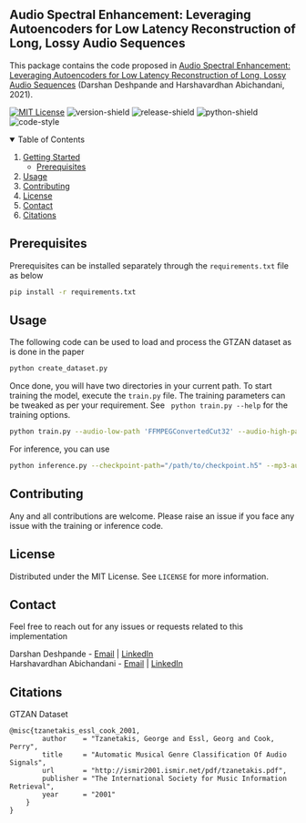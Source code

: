 <h2>Audio Spectral Enhancement: Leveraging Autoencoders for Low Latency Reconstruction of Long, Lossy Audio Sequences</h2>

This package contains the code proposed in <a href="">Audio Spectral Enhancement: Leveraging Autoencoders for Low Latency Reconstruction of Long, Lossy Audio Sequences</a> (Darshan Deshpande and Harshavardhan Abichandani, 2021).


<!-- PROJECT SHIELDS -->
[![MIT License][license-shield]][license-url]
![version-shield]
![release-shield]
![python-shield]
![code-style]

<!-- TABLE OF CONTENTS -->
<details open="open">
  <summary>Table of Contents</summary>
  <ol>
    <li>
      <a href="#getting-started">Getting Started</a>
      <ul>
        <li><a href="#prerequisites">Prerequisites</a></li>
      </ul>
    </li>
    <li><a href="#usage">Usage</a></li>
    <li><a href="#contributing">Contributing</a></li>
    <li><a href="#license">License</a></li>
    <li><a href="#contact">Contact</a></li>
    <li><a href="#citations">Citations</a></li>
  </ol>
</details>

## Prerequisites

Prerequisites can be installed separately through the `requirements.txt` file as below

```sh
pip install -r requirements.txt
```


<!-- USAGE EXAMPLES -->
## Usage

The following code can be used to load and process the GTZAN dataset as is done in the paper
```sh
python create_dataset.py
```
Once done, you will have two directories in your current path. To start training the model, execute the `train.py` file. The training parameters can be tweaked as per your requirement. See ` python train.py --help` for the training options.

```sh
python train.py --audio-low-path 'FFMPEGConvertedCut32' --audio-high-path 'CutSounds128' --epochs=200
```

For inference, you can use
```sh
python inference.py --checkpoint-path="/path/to/checkpoint.h5" --mp3-audio-file="/path/to/mp3file"
```

<!-- CONTRIBUTING -->
## Contributing

Any and all contributions are welcome. Please raise an issue if you face any issue with the training or inference code. 
<br>

<!-- LICENSE -->
## License

Distributed under the MIT License. See `LICENSE` for more information.

<!-- CONTACT -->
## Contact
Feel free to reach out for any issues or requests related to this implementation

Darshan Deshpande - [Email](https://mail.google.com/mail/u/0/?view=cm&fs=1&to=darshan.g.deshpande@gmail.com&tf=1) | [LinkedIn](https://www.linkedin.com/in/darshan-deshpande/) <br>
Harshavardhan Abichandani - [Email](https://mail.google.com/mail/u/0/?view=cm&fs=1&to=harshavardhan.abichandani@gmail.com&tf=1) | [LinkedIn](https://www.linkedin.com/in/harsh-abhi/)




<!-- ACKNOWLEDGEMENTS -->
## Citations
GTZAN Dataset
```citation
@misc{tzanetakis_essl_cook_2001,
        author    = "Tzanetakis, George and Essl, Georg and Cook, Perry",
        title     = "Automatic Musical Genre Classification Of Audio Signals",
        url       = "http://ismir2001.ismir.net/pdf/tzanetakis.pdf",
        publisher = "The International Society for Music Information Retrieval",
        year      = "2001"
    }
}
```





<!-- MARKDOWN LINKS & IMAGES -->
<!-- https://www.markdownguide.org/basic-syntax/#reference-style-links -->
[contributors-shield]: https://img.shields.io/badge/CONTRIBUTORS-1-orange?style=for-the-badge
[contributors-url]: https://github.com/othneildrew/Best-README-Template/graphs/contributors
[license-shield]: https://img.shields.io/badge/LICENSE-MIT-brightgreen?style=for-the-badge
[license-url]: https://github.com/DarshanDeshpande/tf-madgrad/blob/master/LICENSE.txt
[version-shield]: https://img.shields.io/badge/VERSION-1.0.0-orange?style=for-the-badge
[python-shield]: https://img.shields.io/badge/PYTHON-3.6%7C3.7%7C3.8-blue?style=for-the-badge
[release-shield]: https://img.shields.io/badge/Build-Stable-yellow?style=for-the-badge
[code-style]: https://img.shields.io/badge/Code_Style-Black-black?style=for-the-badge
